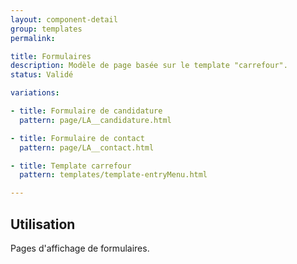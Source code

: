 ```yaml
---
layout: component-detail
group: templates
permalink:

title: Formulaires
description: Modèle de page basée sur le template "carrefour".
status: Validé

variations:

- title: Formulaire de candidature
  pattern: page/LA__candidature.html

- title: Formulaire de contact
  pattern: page/LA__contact.html

- title: Template carrefour
  pattern: templates/template-entryMenu.html

---
```

## Utilisation

Pages d'affichage de formulaires.
